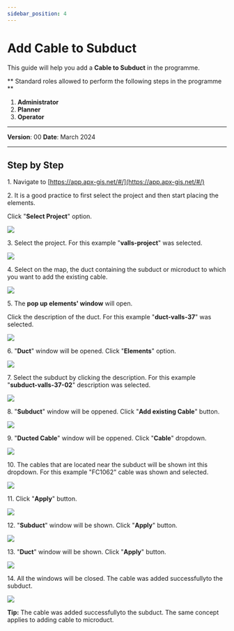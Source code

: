 ```yaml
---
sidebar_position: 4
---
```


# Add Cable to Subduct

This guide will help you add a **Cable to Subduct** in the programme.

** Standard roles allowed to perform the following steps in the programme **

1.	**Administrator**
2.  **Planner**
3. **Operator**

------------

**Version**: 00
**Date**: March 2024

------------
## **Step by Step**

1\. Navigate to [https://app.apx-gis.net/#/](https://app.apx-gis.net/#/)


2\. It is a good practice to first select the project and then start placing the elements.

Click "**Select Project**" option.

![](https://ajeuwbhvhr.cloudimg.io/colony-recorder.s3.amazonaws.com/files/2024-03-11/17ad3e2e-5e58-498f-989f-e4f558fab264/ascreenshot.jpeg?tl_px=0,0&br_px=774,432&force_format=png&width=774&wat_scale=69&wat=1&wat_opacity=1&wat_gravity=northwest&wat_url=https://colony-recorder.s3.amazonaws.com/images/watermarks/14B8A6_standard.png&wat_pad=294,3)


3\. Select the project. For this example "**valls-project**" was selected.

![](https://ajeuwbhvhr.cloudimg.io/colony-recorder.s3.amazonaws.com/files/2024-03-11/7fa846da-86bd-4095-b8ed-05ab9312c511/ascreenshot.jpeg?tl_px=0,0&br_px=774,432&force_format=png&width=774&wat_scale=69&wat=1&wat_opacity=1&wat_gravity=northwest&wat_url=https://colony-recorder.s3.amazonaws.com/images/watermarks/14B8A6_standard.png&wat_pad=303,122)


4\. Select on the map, the duct containing the subduct or microduct to which you want to add the existing cable.

![](https://ajeuwbhvhr.cloudimg.io/colony-recorder.s3.amazonaws.com/files/2024-03-11/21814f2e-d1cd-4375-9a08-af078d7843e8/ascreenshot.jpeg?tl_px=573,71&br_px=1348,504&force_format=png&width=774&wat_scale=69&wat=1&wat_opacity=1&wat_gravity=northwest&wat_url=https://colony-recorder.s3.amazonaws.com/images/watermarks/14B8A6_standard.png&wat_pad=362,191)


5\. The **pop up elements' window** will open.

Click the description of the duct. For this example "**duct-valls-37**" was selected.

![](https://ajeuwbhvhr.cloudimg.io/colony-recorder.s3.amazonaws.com/files/2024-03-11/a77224be-2dcc-49f8-ae58-7b11896a2bf3/ascreenshot.jpeg?tl_px=386,0&br_px=1369,549&force_format=png&width=983&wat_scale=87&wat=1&wat_opacity=1&wat_gravity=northwest&wat_url=https://colony-recorder.s3.amazonaws.com/images/watermarks/14B8A6_standard.png&wat_pad=459,166)


6\. "**Duct**" window will be opened. Click "**Elements**" option.

![](https://ajeuwbhvhr.cloudimg.io/colony-recorder.s3.amazonaws.com/files/2024-03-11/2a1a58f8-7185-4492-b2f9-8222bdc6d546/ascreenshot.jpeg?tl_px=0,0&br_px=1719,928&force_format=png&width=1120.0&wat=1&wat_opacity=1&wat_gravity=northwest&wat_url=https://colony-recorder.s3.amazonaws.com/images/watermarks/14B8A6_standard.png&wat_pad=6,245)


7\. Select the subduct by clicking the description. For this example "**subduct-valls-37-02**" description was selected.

![](https://ajeuwbhvhr.cloudimg.io/colony-recorder.s3.amazonaws.com/files/2024-03-11/562b995f-d033-4502-bfee-06821b8dcdce/ascreenshot.jpeg?tl_px=0,333&br_px=774,766&force_format=png&width=774&wat_scale=69&wat=1&wat_opacity=1&wat_gravity=northwest&wat_url=https://colony-recorder.s3.amazonaws.com/images/watermarks/14B8A6_standard.png&wat_pad=106,191)


8\. "**Subduct**" window will be oppened. Click "**Add existing Cable**" button.

![](https://ajeuwbhvhr.cloudimg.io/colony-recorder.s3.amazonaws.com/files/2024-03-11/9a710dba-c457-40ad-a6f7-4bad9bd6c385/ascreenshot.jpeg?tl_px=0,0&br_px=1719,928&force_format=png&width=1120.0&wat=1&wat_opacity=1&wat_gravity=northwest&wat_url=https://colony-recorder.s3.amazonaws.com/images/watermarks/14B8A6_standard.png&wat_pad=8,219)


9\. "**Ducted Cable**" window will be oppened. Click "**Cable**" dropdown.

![](https://ajeuwbhvhr.cloudimg.io/colony-recorder.s3.amazonaws.com/files/2024-03-11/c668a17f-5810-42ef-92a7-260de42cae09/ascreenshot.jpeg?tl_px=0,0&br_px=982,549&force_format=png&width=983&wat_scale=87&wat=1&wat_opacity=1&wat_gravity=northwest&wat_url=https://colony-recorder.s3.amazonaws.com/images/watermarks/14B8A6_standard.png&wat_pad=282,49)


10\. The cables that are located near the subduct will be shown int this dropdown. For this example "FC1062" cable was shown and selected.

![](https://ajeuwbhvhr.cloudimg.io/colony-recorder.s3.amazonaws.com/files/2024-03-11/515b470f-da1d-4222-b073-c9aab87497ff/screenshot.jpeg?tl_px=0,0&br_px=1157,923&force_format=png&width=1120.0)


11\. Click "**Apply**" button.

![](https://ajeuwbhvhr.cloudimg.io/colony-recorder.s3.amazonaws.com/files/2024-03-11/38e5dc06-74a5-40ae-a34b-97c8e84d6ac7/ascreenshot.jpeg?tl_px=0,0&br_px=1719,928&force_format=png&width=1120.0&wat=1&wat_opacity=1&wat_gravity=northwest&wat_url=https://colony-recorder.s3.amazonaws.com/images/watermarks/14B8A6_standard.png&wat_pad=62,554)


12\. "**Subduct**" window will be shown. Click "**Apply**" button.

![](https://ajeuwbhvhr.cloudimg.io/colony-recorder.s3.amazonaws.com/files/2024-03-11/faf2d3c7-7adf-4ea9-a664-3c91c7d8611d/ascreenshot.jpeg?tl_px=0,0&br_px=1719,928&force_format=png&width=1120.0&wat=1&wat_opacity=1&wat_gravity=northwest&wat_url=https://colony-recorder.s3.amazonaws.com/images/watermarks/14B8A6_standard.png&wat_pad=132,554)


13\. "**Duct**" window will be shown. Click "**Apply**" button.

![](https://ajeuwbhvhr.cloudimg.io/colony-recorder.s3.amazonaws.com/files/2024-03-11/11146dea-5b6a-4865-a337-6b59f6d8b89c/ascreenshot.jpeg?tl_px=0,0&br_px=1719,928&force_format=png&width=1120.0&wat=1&wat_opacity=1&wat_gravity=northwest&wat_url=https://colony-recorder.s3.amazonaws.com/images/watermarks/14B8A6_standard.png&wat_pad=161,552)


14\. All the windows will be closed. The cable was added successfullyto the subduct.

![](https://ajeuwbhvhr.cloudimg.io/colony-recorder.s3.amazonaws.com/files/2024-03-11/c83a8511-c14c-4dd0-b75b-6b01796b20c7/user_cropped_screenshot.jpeg?tl_px=0,0&br_px=1921,928&force_format=png&width=1120.0)


**Tip:** The cable was added successfullyto the subduct.
The same concept applies to adding cable to microduct.



